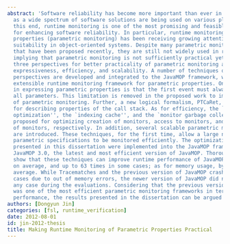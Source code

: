 ```yaml
---
abstract: 'Software reliability has become more important than ever in recent years,
  as a wide spectrum of software solutions are being used on various platforms. To
  this end, runtime monitoring is one of the most promising and feasible solutions
  for enhancing software reliability. In particular, runtime monitoring of parametric
  properties (parametric monitoring) has been receiving growing attention for its
  suitability in object-oriented systems. Despite many parametric monitoring approaches
  that have been proposed recently, they are still not widely used in real applications,
  implying that parametric monitoring is not sufficiently practical yet. In this dissertation,
  three perspectives for better practicality of parametric monitoring are proposed:
  expressiveness, efficiency, and scalability. A number of techniques on all three
  perspectives are developed and integrated to the JavaMOP framework, which is a formalism-independent,
  extensible runtime monitoring framework for parametric properties. One limitation
  in expressing parametric properties is that the first event must alway initiate
  all parameters. This limitation is removed in the proposed work to improve expressiveness
  of parametric monitoring. Further, a new logical formalism, PTCaRet, is introduced
  for describing properties of the call stack. As for efficiency, the `enable set
  optimization'', the `indexing cache'', and the `monitor garbage collection'' are
  proposed for optimizing creation of monitors, access to monitors, and termination
  of monitors, respectively. In addition, several scalable parametric monitoring techniques
  are introduced. These techniques, for the first time, allow a large number of simultaneous
  parametric specifications to be monitored efficiently. The optimization techniques
  presented in this dissertation were implemented into the JavaMOP framework, yielding
  JavaMOP 3.0, the latest and most efficient version of JavaMOP. Thorough evaluations
  show that these techniques can improve runtime performance of JavaMOP by 3 times
  on average, and up to 63 times in some cases; as for memory usage, by 3 times on
  average. While Tracematches and the previous version of JavaMOP crashed on several
  cases due to out of memory errors, the newer version of JavaMOP did not crash on
  any case during the evaluations. Considering that the previous version of JavaMOP
  was one of the most efficient parametric monitoring frameworks in terms of runtime
  performance, the results presented in the dissertation can be argued significant.'
authors: [Dongyun Jin]
categories: [fsl, runtime_verification]
date: 2012-08-01
id: jin-2012-thesis
title: Making Runtime Monitoring of Parametric Properties Practical
---
```


